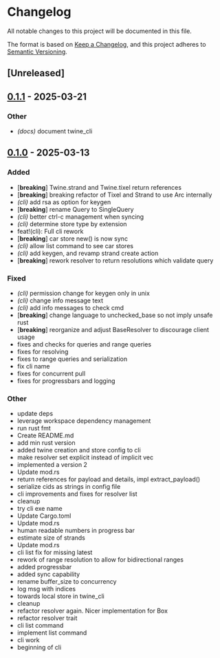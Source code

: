 # Changelog

All notable changes to this project will be documented in this file.

The format is based on [Keep a Changelog](https://keepachangelog.com/en/1.0.0/),
and this project adheres to [Semantic Versioning](https://semver.org/spec/v2.0.0.html).

## [Unreleased]

## [0.1.1](https://github.com/twine-protocol/twine-rs/compare/twine_cli-v0.1.0...twine_cli-v0.1.1) - 2025-03-21

### Other

- *(docs)* document twine_cli

## [0.1.0](https://github.com/twine-protocol/twine-rs/releases/tag/twine_cli-v0.1.0) - 2025-03-13

### Added

- [**breaking**] Twine.strand and Twine.tixel return references
- [**breaking**] breaking refactor of Tixel and Strand to use Arc internally
- *(cli)* add rsa as option for keygen
- [**breaking**] rename Query to SingleQuery
- *(cli)* better ctrl-c management when syncing
- *(cli)* determine store type by extension
- feat!(cli): Full cli rework
- [**breaking**] car store new() is now sync
- *(cli)* allow list command to see car stores
- *(cli)* add keygen, and revamp strand create action
- [**breaking**] rework resolver to return resolutions which validate query

### Fixed

- *(cli)* permission change for keygen only in unix
- *(cli)* change info message text
- *(cli)* add info messages to check cmd
- [**breaking**] change language to unchecked_base so not imply unsafe rust
- [**breaking**] reorganize and adjust BaseResolver to discourage client usage
- fixes and checks for queries and range queries
- fixes for resolving
- fixes to range queries and serialization
- fix cli name
- fixes for concurrent pull
- fixes for progressbars and logging

### Other

- update deps
- leverage workspace dependency management
- run rust fmt
- Create README.md
- add min rust version
- added twine creation and store config to cli
- make resolver set explicit instead of implicit vec
- implemented a version 2
- Update mod.rs
- return references for payload and details, impl extract_payload()
- serialize cids as strings in config file
- cli improvements and fixes for resolver list
- cleanup
- try cli exe name
- Update Cargo.toml
- Update mod.rs
- human readable numbers in progress bar
- estimate size of strands
- Update mod.rs
- cli list fix for missing latest
- rework of range resolution to allow for bidirectional ranges
- added progressbar
- added sync capability
- rename buffer_size to concurrency
- log msg with indices
- towards local store in twine_cli
- cleanup
- refactor resolver again. Nicer implementation for Box<dyn BaseResolver>
- refactor resolver trait
- cli list command
- implement list command
- cli work
- beginning of cli
